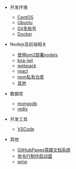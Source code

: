 - 开发环境
  - [CentOS](centos.md)
  - [Ubuntu](ubuntu.md)
  - [Git多账号](git.md)
  - [Docker](docker.md)

- Nodejs及前端相关
  - [使用pm2部署nodejs](pm2.md)
  - [koa-jwt](koajwt.md)
  - [webpack](webpack.md)
  - [react](react.md)
  - [npm私有仓库](verdaccio.md)
  - [其他](nodejs.md)

- 数据库
  - [mongodb](mongodb.md)
  - [redis](redis.md)

- 开发工具
  - [VSCode](vscode.md)

- 其他
    - [GitHubPages搭建文档系统](githubpages.md)
    - [命令行制作启动盘](dd.md)
    - [wine](wine.md)
